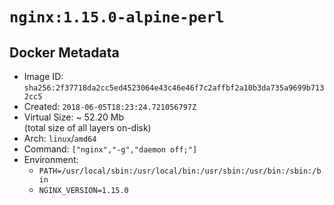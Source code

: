 # `nginx:1.15.0-alpine-perl`

## Docker Metadata

- Image ID: `sha256:2f37718da2cc5ed4523064e43c46e46f7c2affbf2a10b3da735a9699b7132cc5`
- Created: `2018-06-05T18:23:24.721056797Z`
- Virtual Size: ~ 52.20 Mb  
  (total size of all layers on-disk)
- Arch: `linux`/`amd64`
- Command: `["nginx","-g","daemon off;"]`
- Environment:
  - `PATH=/usr/local/sbin:/usr/local/bin:/usr/sbin:/usr/bin:/sbin:/bin`
  - `NGINX_VERSION=1.15.0`
